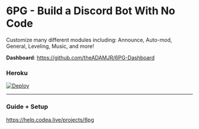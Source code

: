 # 6PG - Build a Discord Bot With No Code
Customize many different modules including:
Announce, Auto-mod, General, Leveling, Music, and more!

**Dashboard**: https://github.com/theADAMJR/6PG-Dashboard

### Heroku
[![Deploy](https://www.herokucdn.com/deploy/button.svg)](https://heroku.com/deploy?template=ttps://github.com/1stminhcar/NotMinhDucGamingTV-s-bot/tree/master)

---

### Guide + Setup
https://help.codea.live/projects/6pg
